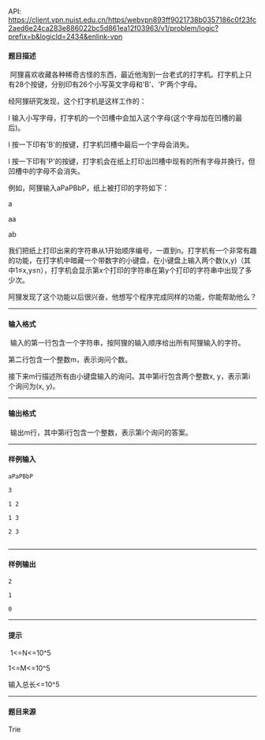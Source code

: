API: https://client.vpn.nuist.edu.cn/https/webvpn893ff9021738b0357186c0f23fc2aed6e24ca283e886022bc5d861ea12f03963/v1/problem/logic?prefix=b&logicId=2434&enlink-vpn

#### 题目描述

 阿狸喜欢收藏各种稀奇古怪的东西，最近他淘到一台老式的打字机。打字机上只有28个按键，分别印有26个小写英文字母和'B'、'P'两个字母。  
  
经阿狸研究发现，这个打字机是这样工作的：  
  
l 输入小写字母，打字机的一个凹槽中会加入这个字母(这个字母加在凹槽的最后)。  
  
l 按一下印有'B'的按键，打字机凹槽中最后一个字母会消失。  
  
l 按一下印有'P'的按键，打字机会在纸上打印出凹槽中现有的所有字母并换行，但凹槽中的字母不会消失。  
  
例如，阿狸输入aPaPBbP，纸上被打印的字符如下：  
  
a  
  
aa  
  
ab  
  
我们把纸上打印出来的字符串从1开始顺序编号，一直到n。打字机有一个非常有趣的功能，在打字机中暗藏一个带数字的小键盘，在小键盘上输入两个数(x,y)（其中1≤x,y≤n），打字机会显示第x个打印的字符串在第y个打印的字符串中出现了多少次。  
  
阿狸发现了这个功能以后很兴奋，他想写个程序完成同样的功能，你能帮助他么？

---

#### 输入格式

 输入的第一行包含一个字符串，按阿狸的输入顺序给出所有阿狸输入的字符。  
  
第二行包含一个整数m，表示询问个数。  
  
接下来m行描述所有由小键盘输入的询问。其中第i行包含两个整数x, y，表示第i个询问为(x, y)。

---

#### 输出格式

 输出m行，其中第i行包含一个整数，表示第i个询问的答案。

---

#### 样例输入
```
aPaPBbP

3

1 2

1 3

2 3


```

---

#### 样例输出
```
2

1

0
```

---

#### 提示

 1<=N<=10^5

1<=M<=10^5

输入总长<=10^5

---

#### 题目来源

Trie